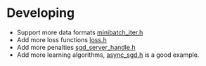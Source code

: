 # Developing

- Support more data formats [minibatch_iter.h](../base/minibatch_iter.h)
- Add more loss functions [loss.h](../base/loss.h)
- Add more penalties [sgd_server_handle.h](../sgd/sgd_server_handle.h)
- Add more learning algorithms, [async_sgd.h](../sgd/async_sgd.h) is a good example.
